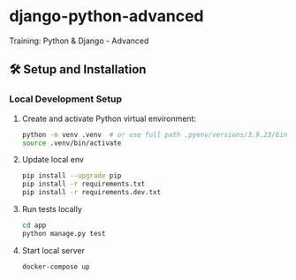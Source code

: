 # django-python-advanced
Training: Python &amp; Django - Advanced

## 🛠️ Setup and Installation

### Local Development Setup

1. Create and activate Python virtual environment:
    ```bash
    python -m venv .venv  # or use full path .pyenv/versions/3.9.23/bin/python
    source .venv/bin/activate
    ```
2. Update local env
    ```bash
    pip install --upgrade pip
    pip install -r requirements.txt
    pip install -r requirements.dev.txt
    ```

3. Run tests locally
    ```bash
    cd app
    python manage.py test
    ```

4. Start local server
    ```bash
    docker-compose up
    ```